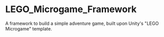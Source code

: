 # LEGO_Microgame_Framework
 A framework to build a simple adventure game, built upon Unity's "LEGO Microgame" template.

